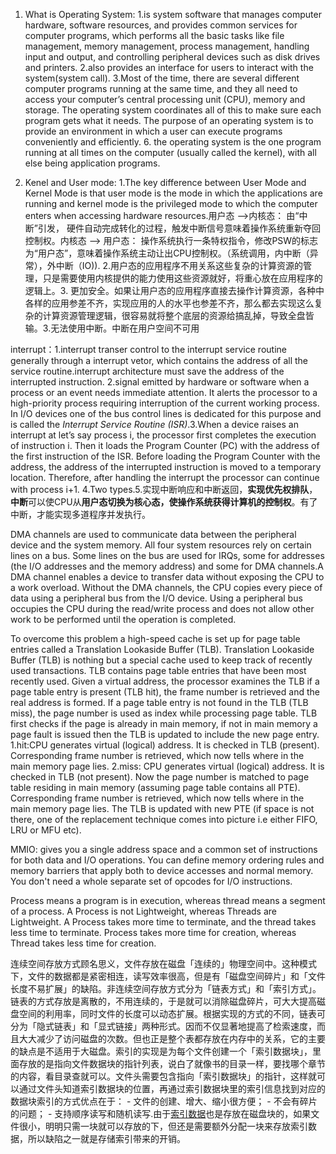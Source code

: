 1. What is Operating System:  1.is system software that manages computer hardware, software resources, and provides common services for computer programs, which performs all the basic tasks like file management, memory management, process management, handling input and output, and controlling peripheral devices such as disk drives and printers. 2.also provides an interface for users to interact with the system(system call). 3.Most of the time, there are several different computer programs running at the same time, and they all need to access your computer’s central processing unit (CPU), memory and storage. The operating system coordinates all of this to make sure each program gets what it needs. The purpose of an operating system is to provide an environment in which a user can execute programs conveniently and efficiently. 6. the operating system is the one program running at all times on the computer (usually called the kernel), with all else being application programs.



2. Kenel and User mode: 1.The key difference between User Mode and Kernel Mode is that user mode is the mode in which the applications are running and kernel mode is the privileged mode to which the computer enters when accessing hardware resources.用户态 -->内核态： 由“中断”引发， 硬件自动完成转化的过程，触发中断信号意味着操作系统重新夺回控制权。内核态 --> 用户态： 操作系统执行一条特权指令，修改PSW的标志为“用户态”，意味着操作系统主动让出CPU控制权。（系统调用，内中断（异常），外中断（IO)). 2.用户态的应用程序不用关系这些复杂的计算资源的管理，只是需要使用内核提供的能力使用这些资源就好，将重心放在应用程序的逻辑上。3. 更加安全。如果让用户态的应用程序直接去操作计算资源，各种中各样的应用参差不齐，实现应用的人的水平也参差不齐，那么都去实现这么复杂的计算资源管理逻辑，很容易就将整个底层的资源给搞乱掉，导致全盘皆输。3.无法使用中断。中断在用户空间不可用



interrupt：1.interrupt transer control to the interrupt service routine generally through a interrupt vetor, which contains the address of all the service routine.interrupt architecture must save the address of the interrupted instruction. 2.signal emitted by hardware or software when a process or an event needs immediate attention. It alerts the processor to a high-priority process requiring interruption of the current working process. In I/O devices one of the bus control lines is dedicated for this purpose and is called the *Interrupt Service Routine (ISR)*.3.When a device raises an interrupt at let’s say process i, the processor first completes the execution of instruction i. Then it loads the Program Counter (PC) with the address of the first instruction of the ISR. Before loading the Program Counter with the address, the address of the interrupted instruction is moved to a temporary location. Therefore, after handling the interrupt the processor can continue with process i+1. 4.Two types.5.实现中断响应和中断返回，**实现优先权排队**，**中断**可以使CPU从**用户态切换为核心态，使操作系统获得计算机的控制权**。有了中断，才能实现多道程序并发执行。



DMA channels are used to communicate data between the peripheral device and the system memory. All four system resources rely on certain lines on a bus. Some lines on the bus are used for IRQs, some for addresses (the I/O addresses and the memory address) and some for DMA channels.A DMA channel enables a device to transfer data without exposing the CPU to a work overload. Without the DMA channels, the CPU copies every piece of data using a peripheral bus from the I/O device. Using a peripheral bus occupies the CPU during the read/write process and does not allow other work to be performed until the operation is completed.



To overcome this problem a high-speed cache is set up for page table entries called a Translation Lookaside Buffer (TLB). Translation Lookaside Buffer (TLB) is nothing but a special cache used to keep track of recently used transactions. TLB contains page table entries that have been most recently used. Given a virtual address, the processor examines the TLB if a page table entry is present (TLB hit), the frame number is retrieved and the real address is formed. If a page table entry is not found in the TLB (TLB miss), the page number is used as index while processing page table. TLB first checks if the page is already in main memory, if not in main memory a page fault is issued then the TLB is updated to include the new page entry. 1.hit:CPU generates virtual (logical) address. It is checked in TLB (present). Corresponding frame number is retrieved, which now tells where in the main memory page lies. 2.miss: CPU generates virtual (logical) address. It is checked in TLB (not present). Now the page number is matched to page table residing in main memory (assuming page table contains all PTE). Corresponding frame number is retrieved, which now tells where in the main memory page lies. The TLB is updated with new PTE (if space is not there, one of the replacement technique comes into picture i.e either FIFO, LRU or MFU etc). 



MMIO:  gives you a single address space and a common set of instructions for both data and I/O operations. You can define memory ordering rules and memory barriers that apply both to device accesses and normal memory. You don't need a whole separate set of opcodes for I/O instructions.



Process means a program is in execution, whereas thread means a segment of a process. A Process is not Lightweight, whereas Threads are Lightweight. A Process takes more time to terminate, and the thread takes less time to terminate. Process takes more time for creation, whereas Thread takes less time for creation.



连续空间存放方式顾名思义，文件存放在磁盘「连续的」物理空间中。这种模式下，文件的数据都是紧密相连，读写效率很高，但是有「磁盘空间碎片」和「文件长度不易扩展」的缺陷。非连续空间存放方式分为「链表方式」和「索引方式」。链表的方式存放是离散的，不用连续的，于是就可以消除磁盘碎片，可大大提高磁盘空间的利用率，同时文件的长度可以动态扩展。根据实现的方式的不同，链表可分为「隐式链表」和「显式链接」两种形式。因而不仅显著地提高了检索速度，而且大大减少了访问磁盘的次数。但也正是整个表都存放在内存中的关系，它的主要的缺点是不适用于大磁盘。索引的实现是为每个文件创建一个「索引数据块」，里面存放的是指向文件数据块的指针列表，说白了就像书的目录一样，要找哪个章节的内容，看目录查就可以。文件头需要包含指向「索引数据块」的指针，这样就可以通过文件头知道索引数据块的位置，再通过索引数据块里的索引信息找到对应的数据块索引的方式优点在于： - 文件的创建、增大、缩小很方便； - 不会有碎片的问题； - 支持顺序读写和随机读写.由于[索引数据](https://www.zhihu.com/search?q=索引数据&search_source=Entity&hybrid_search_source=Entity&hybrid_search_extra={"sourceType"%3A"article"%2C"sourceId"%3A183238194})也是存放在磁盘块的，如果文件很小，明明只需一块就可以存放的下，但还是需要额外分配一块来存放索引数据，所以缺陷之一就是存储索引带来的开销。